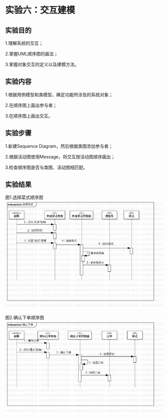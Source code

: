 # 实验六：交互建模

## 实验目的

1.理解系统的交互；

2.掌握UML顺序图的画法；

3.掌握对象交互的定义以及建模方法。

## 实验内容

1.根据用例模型和类模型，确定功能所涉及的系统对象；

2.在顺序图上画出参与者；

3.在顺序图上画出交互。

## 实验步骤

1.新建Sequence Diagram，然后根据类图添加参与者；

2.根据活动图使用Message，将交互按活动图顺序画出；

3.检查顺序图是否与类图、活动图相匹配。

## 实验结果

图1.选择菜式顺序图![选择菜式顺序图](./model65.jpg)

图2.确认下单顺序图![确认下单顺序图](./model66.jpg)

